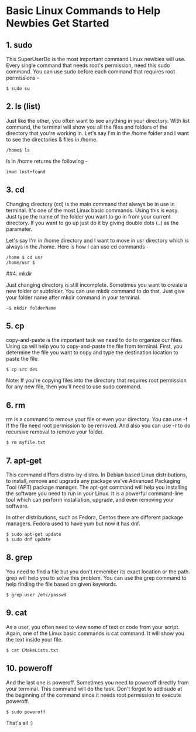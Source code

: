 # Basic Linux Commands to Help Newbies Get Started

## 1. sudo

This SuperUserDo is the most important command Linux newbies will use. Every single command that needs root's permission, need this sudo command. You can use sudo before each command that requires root permissions -

```$ sudo su```

## 2. ls (list)

Just like the other, you often want to see anything in your directory. With list command, the terminal will show you all the files and folders of the directory that you're working in. Let's say I'm in the /home folder and I want to see the directories & files in /home.

```/home$ ls```

ls in /home returns the following -

```imad lost+found```

## 3. cd

Changing directory (cd) is the main command that always be in use in terminal. It's one of the most Linux basic commands. Using this is easy. Just type the name of the folder you want to go in from your current directory. If you want to go up just do it by giving double dots (..) as the parameter.

Let's say I'm in /home directory and I want to move in usr directory which is always in the /home. Here is how I can use cd commands -

```
/home $ cd usr
/home/usr $
```

##4. mkdir

Just changing directory is still incomplete. Sometimes you want to create a new folder or subfolder. You can use mkdir command to do that. Just give your folder name after mkdir command in your terminal.

```~$ mkdir folderName```

## 5. cp

copy-and-paste is the important task we need to do to organize our files. Using cp will help you to copy-and-paste the file from terminal. First, you determine the file you want to copy and type the destination location to paste the file.

```$ cp src des```

Note: If you're copying files into the directory that requires root permission for any new file, then you'll need to use sudo command.

## 6. rm

rm is a command to remove your file or even your directory. You can use -f if the file need root permission to be removed. And also you can use -r to do recursive removal to remove your folder.

```$ rm myfile.txt```

## 7. apt-get

This command differs distro-by-distro. In Debian based Linux distributions, to install, remove and upgrade any package we've Advanced Packaging Tool (APT) package manager. The apt-get command will help you installing the software you need to run in your Linux. It is a powerful command-line tool which can perform installation, upgrade, and even removing your software.

In other distributions, such as Fedora, Centos there are different package managers. Fedora used to have yum but now it has dnf. 

```
$ sudo apt-get update
$ sudo dnf update
```

## 8. grep

You need to find a file but you don't remember its exact location or the path. grep will help you to solve this problem. You can use the grep command to help finding the file based on given keywords.

```$ grep user /etc/passwd```

## 9. cat

As a user, you often need to view some of text or code from your script. Again, one of the Linux basic commands is cat command. It will show you the text inside your file.

```$ cat CMakeLists.txt```

## 10. poweroff

And the last one is poweroff. Sometimes you need to poweroff directly from your terminal. This command will do the task. Don't forget to add sudo at the beginning of the command since it needs root permission to execute poweroff.

```$ sudo poweroff```

That's all :)
